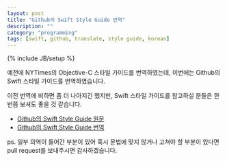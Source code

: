 ```yaml
---
layout: post
title: "Github의 Swift Style Guide 번역"
description: ""
category: "programming"
tags: [swift, github, translate, style guide, korean]
---
```

{% include JB/setup %}

예전에 NYTimes의 Objective-C 스타일 가이드를 번역하였는데, 이번에는 Github의 Swift 스타일 가이드를 번역하였습니다.

이전 번역에 비하면 좀 더 나아지긴 했지만, Swift 스타일 가이드를 참고하실 분들은 한 번쯤 보셔도 좋을 것 같습니다.

* [Github의 Swift Style Guide 원문](https://github.com/github/swift-style-guide/blob/master/README.md)
* [Github의 Swift Style Guide 번역](https://github.com/minsOne/swift-style-guide/blob/master/README_KR.md)

ps. 일부 의역이 들어간 부분이 있어 혹시 문법에 맞지 않거나 고쳐야 할 부분이 있다면 pull request를 보내주시면 감사하겠습니다.